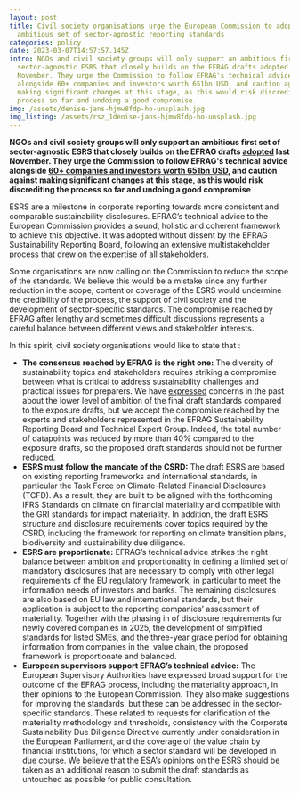 ```yaml
---
layout: post
title: Civil society organisations urge the European Commission to adopt an
  ambitious set of sector-agnostic reporting standards
categories: policy
date: 2023-03-07T14:57:57.145Z
intro: NGOs and civil society groups will only support an ambitious first set of
  sector-agnostic ESRS that closely builds on the EFRAG drafts adopted last
  November. They urge the Commission to follow EFRAG's technical advice
  alongside 60+ companies and investors worth 651bn USD, and caution against
  making significant changes at this stage, as this would risk discrediting the
  process so far and undoing a good compromise.
img: /assets/denise-jans-hjmw8fdp-ho-unsplash.jpg
img_listing: /assets/rsz_1denise-jans-hjmw8fdp-ho-unsplash.jpg
---
```

**NGOs and civil society groups will only support an ambitious first set of sector-agnostic ESRS that closely builds on the EFRAG drafts [adopted](https://www.efrag.org/Assets/Download?assetUrl=/sites/webpublishing/SiteAssets/final_EFRAG+Draft+Press+Release+.pdf) last November. They urge the Commission to follow EFRAG's technical advice alongside [60+ companies and investors worth 651bn USD](https://cdn.cdp.net/cdp-production/comfy/cms/files/files/000/007/147/original/Business_letter_in_support_of_ambitious_ESRS_to_Commissioner_McGuinness_FINAL.pdf), and caution against making significant changes at this stage, as this would risk discrediting the process so far and undoing a good compromise**

ESRS are a milestone in corporate reporting towards more consistent and comparable sustainability disclosures. EFRAG’s technical advice to the European Commission provides a sound, holistic and coherent framework to achieve this objective. It was adopted without dissent by the EFRAG Sustainability Reporting Board, following an extensive multistakeholder process that drew on the expertise of all stakeholders.

Some organisations are now calling on the Commission to reduce the scope of the standards. We believe this would be a mistake since any further reduction in the scope, content or coverage of the ESRS would undermine the credibility of the process, the support of civil society and the development of sector-specific standards. The compromise reached by EFRAG after lengthy and sometimes difficult discussions represents a careful balance between different views and stakeholder interests. 

In this spirit, civil society organisations would like to state that :

* **The consensus reached by EFRAG is the right one:** The diversity of sustainability topics and stakeholders requires striking a compromise between what is critical to address sustainability challenges and practical issues for preparers. We have [expressed](http://allianceforcorporatetransparency.org/news/eu-commission-s-advisory-group-publishes-the-first-set-of-sustainability-reporting-standards-ngos-warn-against-reduction-in-ambition-1.html) concerns in the past about the lower level of ambition of the final draft standards compared to the exposure drafts, but we accept the compromise reached by the experts and stakeholders represented in the EFRAG Sustainability Reporting Board and Technical Expert Group. Indeed, the total number of datapoints was reduced by more than 40% compared to the exposure drafts, so the proposed draft standards should not be further reduced.
* **ESRS must follow the mandate of the CSRD:** The draft ESRS are based on existing reporting frameworks and international standards, in particular the Task Force on Climate-Related Financial Disclosures (TCFD). As a result, they are built to be aligned with the forthcoming IFRS Standards on climate on financial materiality and compatible with the GRI standards for impact materiality. In addition, the draft ESRS structure and disclosure requirements cover topics required by the CSRD, including the framework for reporting on climate transition plans, biodiversity and sustainability due diligence.
* **ESRS are proportionate:** EFRAG’s technical advice strikes the right balance between ambition and proportionality in defining a limited set of mandatory disclosures that are necessary to comply with other legal requirements of the EU regulatory framework, in particular to meet the information needs of investors and banks. The remaining disclosures are also based on EU law and international standards, but their application is subject to the reporting companies’ assessment of materiality. Together with the phasing in of disclosure requirements for newly covered companies in 2025, the development of simplified standards for listed SMEs, and the three-year grace period for obtaining information from companies in the  value chain, the proposed framework is proportionate and balanced. 
* **European supervisors support EFRAG’s technical advice:** The European Supervisory Authorities have expressed broad support for the outcome of the EFRAG process, including the materiality approach, in their opinions to the European Commission. They also make suggestions for improving the standards, but these can be addressed in the sector-specific standards. These related to requests for clarification of the materiality methodology and thresholds, consistency with the Corporate Sustainability Due Diligence Directive currently under consideration in the European Parliament, and the coverage of the value chain by financial institutions, for which a sector standard will be developed in due course. We believe that the ESA’s opinions on the ESRS should be taken as an additional reason to submit the draft standards as untouched as possible for public consultation.